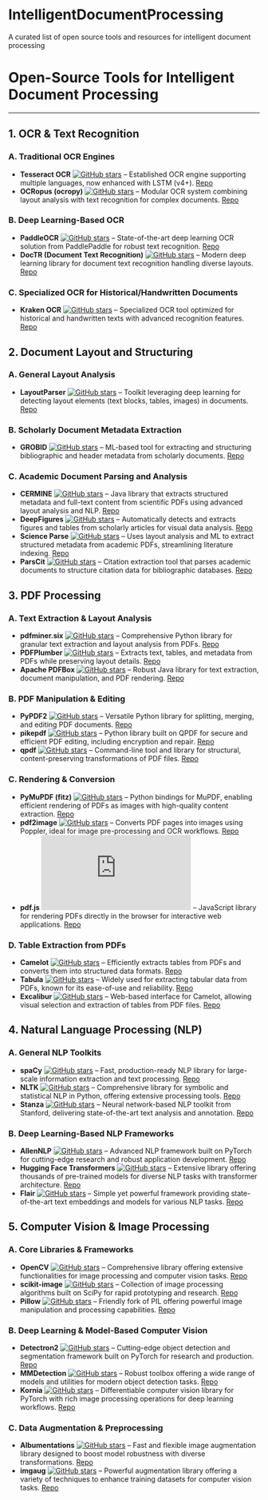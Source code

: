 # IntelligentDocumentProcessing
A curated list of open source tools and resources for intelligent document processing

# Open-Source Tools for Intelligent Document Processing

---

## 1. OCR & Text Recognition

### A. Traditional OCR Engines
- **Tesseract OCR** [![GitHub stars](https://img.shields.io/github/stars/tesseract-ocr/tesseract?style=social)](https://github.com/tesseract-ocr/tesseract) – Established OCR engine supporting multiple languages, now enhanced with LSTM (v4+). [Repo](https://github.com/tesseract-ocr/tesseract)
- **OCRopus (ocropy)** [![GitHub stars](https://img.shields.io/github/stars/tmbdev/ocropy?style=social)](https://github.com/tmbdev/ocropy) – Modular OCR system combining layout analysis with text recognition for complex documents. [Repo](https://github.com/tmbdev/ocropy)

### B. Deep Learning-Based OCR
- **PaddleOCR** [![GitHub stars](https://img.shields.io/github/stars/PaddlePaddle/PaddleOCR?style=social)](https://github.com/PaddlePaddle/PaddleOCR) – State-of-the-art deep learning OCR solution from PaddlePaddle for robust text recognition. [Repo](https://github.com/PaddlePaddle/PaddleOCR)
- **DocTR (Document Text Recognition)** [![GitHub stars](https://img.shields.io/github/stars/mindee/doctr?style=social)](https://github.com/mindee/doctr) – Modern deep learning library for document text recognition handling diverse layouts. [Repo](https://github.com/mindee/doctr)

### C. Specialized OCR for Historical/Handwritten Documents
- **Kraken OCR** [![GitHub stars](https://img.shields.io/github/stars/mittagessen/kraken?style=social)](https://github.com/mittagessen/kraken) – Specialized OCR tool optimized for historical and handwritten texts with advanced recognition features. [Repo](https://github.com/mittagessen/kraken)

## 2. Document Layout and Structuring

### A. General Layout Analysis
- **LayoutParser** [![GitHub stars](https://img.shields.io/github/stars/Layout-Parser/layout-parser?style=social)](https://github.com/Layout-Parser/layout-parser) – Toolkit leveraging deep learning for detecting layout elements (text blocks, tables, images) in documents. [Repo](https://github.com/Layout-Parser/layout-parser)

### B. Scholarly Document Metadata Extraction
- **GROBID** [![GitHub stars](https://img.shields.io/github/stars/kermitt2/grobid?style=social)](https://github.com/kermitt2/grobid) – ML-based tool for extracting and structuring bibliographic and header metadata from scholarly documents. [Repo](https://github.com/kermitt2/grobid)

### C. Academic Document Parsing and Analysis
- **CERMINE** [![GitHub stars](https://img.shields.io/github/stars/CeON/CERMINE?style=social)](https://github.com/CeON/CERMINE) – Java library that extracts structured metadata and full-text content from scientific PDFs using advanced layout analysis and NLP. [Repo](https://github.com/CeON/CERMINE)
- **DeepFigures** [![GitHub stars](https://img.shields.io/github/stars/allenai/deepfigures?style=social)](https://github.com/allenai/deepfigures) – Automatically detects and extracts figures and tables from scholarly articles for visual data analysis. [Repo](https://github.com/allenai/deepfigures)
- **Science Parse** [![GitHub stars](https://img.shields.io/github/stars/allenai/science-parse?style=social)](https://github.com/allenai/science-parse) – Uses layout analysis and ML to extract structured metadata from academic PDFs, streamlining literature indexing. [Repo](https://github.com/allenai/science-parse)
- **ParsCit** [![GitHub stars](https://img.shields.io/github/stars/knmnyn/ParsCit?style=social)](https://github.com/knmnyn/ParsCit) – Citation extraction tool that parses academic documents to structure citation data for bibliographic databases. [Repo](https://github.com/knmnyn/ParsCit)

## 3. PDF Processing

### A. Text Extraction & Layout Analysis
- **pdfminer.six** [![GitHub stars](https://img.shields.io/github/stars/pdfminer/pdfminer.six?style=social)](https://github.com/pdfminer/pdfminer.six) – Comprehensive Python library for granular text extraction and layout analysis from PDFs. [Repo](https://github.com/pdfminer/pdfminer.six)
- **PDFPlumber** [![GitHub stars](https://img.shields.io/github/stars/jsvine/pdfplumber?style=social)](https://github.com/jsvine/pdfplumber) – Extracts text, tables, and metadata from PDFs while preserving layout details. [Repo](https://github.com/jsvine/pdfplumber)
- **Apache PDFBox** [![GitHub stars](https://img.shields.io/github/stars/apache/pdfbox?style=social)](https://github.com/apache/pdfbox) – Robust Java library for text extraction, document manipulation, and PDF rendering. [Repo](https://github.com/apache/pdfbox)

### B. PDF Manipulation & Editing
- **PyPDF2** [![GitHub stars](https://img.shields.io/github/stars/py-pdf/PyPDF2?style=social)](https://github.com/py-pdf/PyPDF2) – Versatile Python library for splitting, merging, and editing PDF documents. [Repo](https://github.com/py-pdf/PyPDF2)
- **pikepdf** [![GitHub stars](https://img.shields.io/github/stars/pikepdf/pikepdf?style=social)](https://github.com/pikepdf/pikepdf) – Python library built on QPDF for secure and efficient PDF editing, including encryption and repair. [Repo](https://github.com/pikepdf/pikepdf)
- **qpdf** [![GitHub stars](https://img.shields.io/github/stars/qpdf/qpdf?style=social)](https://github.com/qpdf/qpdf) – Command-line tool and library for structural, content-preserving transformations of PDF files. [Repo](https://github.com/qpdf/qpdf)

### C. Rendering & Conversion
- **PyMuPDF (fitz)** [![GitHub stars](https://img.shields.io/github/stars/pymupdf/PyMuPDF?style=social)](https://github.com/pymupdf/PyMuPDF) – Python bindings for MuPDF, enabling efficient rendering of PDFs as images with high-quality content extraction. [Repo](https://github.com/pymupdf/PyMuPDF)
- **pdf2image** [![GitHub stars](https://img.shields.io/github/stars/Belval/pdf2image?style=social)](https://github.com/Belval/pdf2image) – Converts PDF pages into images using Poppler, ideal for image pre-processing and OCR workflows. [Repo](https://github.com/Belval/pdf2image)
- **pdf.js** [![GitHub stars](https://img.shields.io/github/stars/mozilla/pdf.js?style=social)](https://github.com/mozilla/pdf.js) – JavaScript library for rendering PDFs directly in the browser for interactive web applications. [Repo](https://github.com/mozilla/pdf.js)

### D. Table Extraction from PDFs
- **Camelot** [![GitHub stars](https://img.shields.io/github/stars/camelot-dev/camelot?style=social)](https://github.com/camelot-dev/camelot) – Efficiently extracts tables from PDFs and converts them into structured data formats. [Repo](https://github.com/camelot-dev/camelot)
- **Tabula** [![GitHub stars](https://img.shields.io/github/stars/tabulapdf/tabula?style=social)](https://github.com/tabulapdf/tabula) – Widely used for extracting tabular data from PDFs, known for its ease-of-use and reliability. [Repo](https://github.com/tabulapdf/tabula)
- **Excalibur** [![GitHub stars](https://img.shields.io/github/stars/camelot-dev/excalibur?style=social)](https://github.com/camelot-dev/excalibur) – Web-based interface for Camelot, allowing visual selection and extraction of tables from PDF files. [Repo](https://github.com/camelot-dev/excalibur)

## 4. Natural Language Processing (NLP)

### A. General NLP Toolkits
- **spaCy** [![GitHub stars](https://img.shields.io/github/stars/explosion/spaCy?style=social)](https://github.com/explosion/spaCy) – Fast, production-ready NLP library for large-scale information extraction and text processing. [Repo](https://github.com/explosion/spaCy)
- **NLTK** [![GitHub stars](https://img.shields.io/github/stars/nltk/nltk?style=social)](https://github.com/nltk/nltk) – Comprehensive library for symbolic and statistical NLP in Python, offering extensive processing tools. [Repo](https://github.com/nltk/nltk)
- **Stanza** [![GitHub stars](https://img.shields.io/github/stars/stanfordnlp/stanza?style=social)](https://github.com/stanfordnlp/stanza) – Neural network-based NLP toolkit from Stanford, delivering state-of-the-art text analysis and annotation. [Repo](https://github.com/stanfordnlp/stanza)

### B. Deep Learning-Based NLP Frameworks
- **AllenNLP** [![GitHub stars](https://img.shields.io/github/stars/allenai/allennlp?style=social)](https://github.com/allenai/allennlp) – Advanced NLP framework built on PyTorch for cutting-edge research and robust application development. [Repo](https://github.com/allenai/allennlp)
- **Hugging Face Transformers** [![GitHub stars](https://img.shields.io/github/stars/huggingface/transformers?style=social)](https://github.com/huggingface/transformers) – Extensive library offering thousands of pre-trained models for diverse NLP tasks with transformer architecture. [Repo](https://github.com/huggingface/transformers)
- **Flair** [![GitHub stars](https://img.shields.io/github/stars/flairNLP/flair?style=social)](https://github.com/flairNLP/flair) – Simple yet powerful framework providing state-of-the-art text embeddings and models for various NLP tasks. [Repo](https://github.com/flairNLP/flair)

## 5. Computer Vision & Image Processing

### A. Core Libraries & Frameworks
- **OpenCV** [![GitHub stars](https://img.shields.io/github/stars/opencv/opencv?style=social)](https://github.com/opencv/opencv) – Comprehensive library offering extensive functionalities for image processing and computer vision tasks. [Repo](https://github.com/opencv/opencv)
- **scikit-image** [![GitHub stars](https://img.shields.io/github/stars/scikit-image/scikit-image?style=social)](https://github.com/scikit-image/scikit-image) – Collection of image processing algorithms built on SciPy for rapid prototyping and research. [Repo](https://github.com/scikit-image/scikit-image)
- **Pillow** [![GitHub stars](https://img.shields.io/github/stars/python-pillow/Pillow?style=social)](https://github.com/python-pillow/Pillow) – Friendly fork of PIL offering powerful image manipulation and processing capabilities. [Repo](https://github.com/python-pillow/Pillow)

### B. Deep Learning & Model-Based Computer Vision
- **Detectron2** [![GitHub stars](https://img.shields.io/github/stars/facebookresearch/detectron2?style=social)](https://github.com/facebookresearch/detectron2) – Cutting-edge object detection and segmentation framework built on PyTorch for research and production. [Repo](https://github.com/facebookresearch/detectron2)
- **MMDetection** [![GitHub stars](https://img.shields.io/github/stars/open-mmlab/mmdetection?style=social)](https://github.com/open-mmlab/mmdetection) – Robust toolbox offering a wide range of models and utilities for modern object detection tasks. [Repo](https://github.com/open-mmlab/mmdetection)
- **Kornia** [![GitHub stars](https://img.shields.io/github/stars/kornia/kornia?style=social)](https://github.com/kornia/kornia) – Differentiable computer vision library for PyTorch with rich image processing operations for deep learning workflows. [Repo](https://github.com/kornia/kornia)

### C. Data Augmentation & Preprocessing
- **Albumentations** [![GitHub stars](https://img.shields.io/github/stars/albumentations-team/albumentations?style=social)](https://github.com/albumentations-team/albumentations) – Fast and flexible image augmentation library designed to boost model robustness with diverse transformations. [Repo](https://github.com/albumentations-team/albumentations)
- **imgaug** [![GitHub stars](https://img.shields.io/github/stars/aleju/imgaug?style=social)](https://github.com/aleju/imgaug) – Powerful augmentation library offering a variety of techniques to enhance training datasets for computer vision tasks. [Repo](https://github.com/aleju/imgaug)
